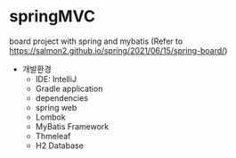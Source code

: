 # springMVC
board project with spring and mybatis (Refer to https://salmon2.github.io/spring/2021/06/15/spring-board/)

* 개발환경
  - IDE: IntelliJ
  - Gradle application
  - dependencies
   - spring web
   - Lombok
   - MyBatis Framework
   - Thmeleaf
   - H2 Database
